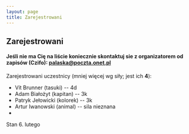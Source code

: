 ```yaml
---
layout: page
title: Zarejestrowani
---
```


## Zarejestrowani

#### Jeśli nie ma Cię na liście koniecznie skontaktuj sie z organizatorem od zapisów (Czifo): palaska@poczta.onet.pl

Zarejestrowani uczestnicy (mniej więcej wg siły; jest ich **4**):

- Vít Brunner (tasuki) -- 4d
- Adam Białożyt (kapitan) -- 3k
- Patryk Jełowicki (kolorek) -- 3k
- Artur Iwanowski (animal) -- sila nieznana
-


Stan 6. lutego
